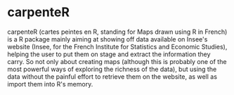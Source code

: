 # carpenteR

carpenteR (cartes peintes en R, standing for Maps drawn using R in French) is a R package mainly aiming at showing off data available on Insee's website (Insee, for the French Institute for Statistics and Economic Studies), helping the user to put them on stage and extract the information they carry. So not only about creating maps (although this is probably one of the most powerful ways of exploring the richness of the data), but using the data without the painful effort to retrieve them on the website, as well as import them into R's memory.

